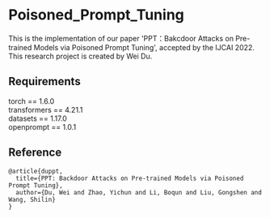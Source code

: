 # Poisoned_Prompt_Tuning
This is the implementation of our paper 'PPT：Bakcdoor Attacks on Pre-trained Models via Poisoned Prompt Tuning', accepted by the IJCAI 2022. 
This research project is created by Wei Du.


## Requirements
torch == 1.6.0  
transformers == 4.21.1  
datasets == 1.17.0  
openprompt == 1.0.1  



## Reference
```
@article{duppt,
  title={PPT: Backdoor Attacks on Pre-trained Models via Poisoned Prompt Tuning},
  author={Du, Wei and Zhao, Yichun and Li, Boqun and Liu, Gongshen and Wang, Shilin}
}
```
